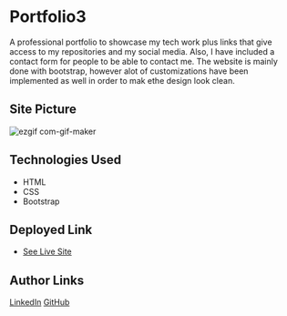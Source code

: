 # Portfolio3
A professional portfolio to showcase my tech work plus links that give access to my repositories and my social media. Also, I have included a contact form for people to be able to contact me. The website is mainly done with bootstrap, however alot of customizations have been implemented as well in order to mak ethe design look clean.

## Site Picture
![ezgif com-gif-maker](https://user-images.githubusercontent.com/75599021/136897448-e125812f-0ce1-4c19-a9ec-549dd9f54620.gif)

## Technologies Used
- HTML
- CSS
- Bootstrap

## Deployed Link
* [See Live Site](https://mehdisafari77.github.io/Basic-Portfolio/)

## Author Links
[LinkedIn](https://www.linkedin.com/in/mehdi-safari-992799142/)
[GitHub](https://github.com/mehdisafari77)

